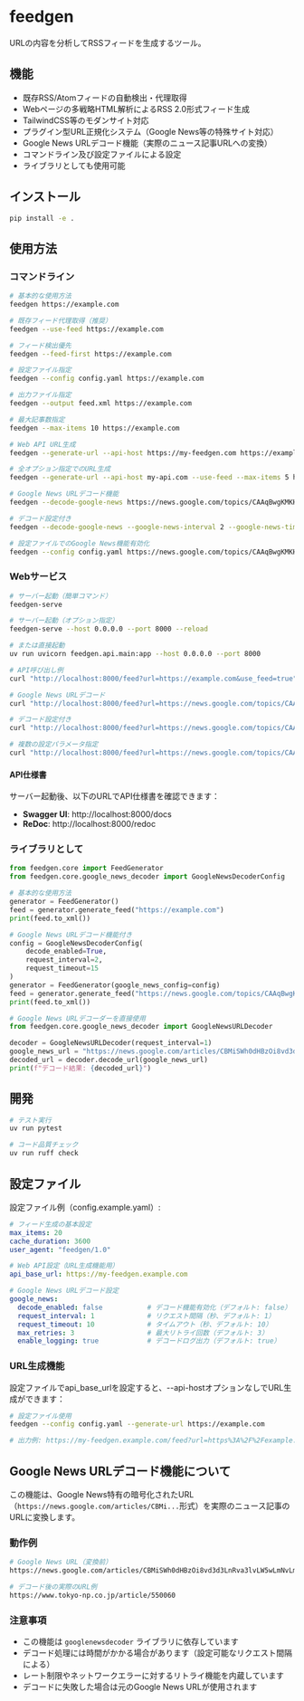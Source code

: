 # feedgen

URLの内容を分析してRSSフィードを生成するツール。

## 機能

- 既存RSS/Atomフィードの自動検出・代理取得
- Webページの多戦略HTML解析によるRSS 2.0形式フィード生成
- TailwindCSS等のモダンサイト対応
- プラグイン型URL正規化システム（Google News等の特殊サイト対応）
- Google News URLデコード機能（実際のニュース記事URLへの変換）
- コマンドライン及び設定ファイルによる設定
- ライブラリとしても使用可能

## インストール

```bash
pip install -e .
```

## 使用方法

### コマンドライン

```bash
# 基本的な使用方法
feedgen https://example.com

# 既存フィード代理取得（推奨）
feedgen --use-feed https://example.com

# フィード検出優先
feedgen --feed-first https://example.com

# 設定ファイル指定
feedgen --config config.yaml https://example.com

# 出力ファイル指定
feedgen --output feed.xml https://example.com

# 最大記事数指定
feedgen --max-items 10 https://example.com

# Web API URL生成
feedgen --generate-url --api-host https://my-feedgen.com https://example.com

# 全オプション指定でのURL生成
feedgen --generate-url --api-host my-api.com --use-feed --max-items 5 https://blog.example.com

# Google News URLデコード機能
feedgen --decode-google-news https://news.google.com/topics/CAAqBwgKMKHL9QowkqbaAg

# デコード設定付き
feedgen --decode-google-news --google-news-interval 2 --google-news-timeout 15 https://news.google.com/topics/CAAqBwgKMKHL9QowkqbaAg

# 設定ファイルでのGoogle News機能有効化
feedgen --config config.yaml https://news.google.com/topics/CAAqBwgKMKHL9QowkqbaAg
```

### Webサービス

```bash
# サーバー起動（簡単コマンド）
feedgen-serve

# サーバー起動（オプション指定）
feedgen-serve --host 0.0.0.0 --port 8000 --reload

# または直接起動
uv run uvicorn feedgen.api.main:app --host 0.0.0.0 --port 8000

# API呼び出し例
curl "http://localhost:8000/feed?url=https://example.com&use_feed=true"

# Google News URLデコード
curl "http://localhost:8000/feed?url=https://news.google.com/topics/CAAqBwgKMKHL9QowkqbaAg&decode_google_news=true"

# デコード設定付き
curl "http://localhost:8000/feed?url=https://news.google.com/topics/CAAqBwgKMKHL9QowkqbaAg&decode_google_news=true&google_news_interval=2"

# 複数の設定パラメータ指定
curl "http://localhost:8000/feed?url=https://news.google.com/topics/CAAqBwgKMKHL9QowkqbaAg&decode_google_news=true&google_news_interval=2&google_news_timeout=15&google_news_max_retries=5"
```

#### API仕様書

サーバー起動後、以下のURLでAPI仕様書を確認できます：
- **Swagger UI**: http://localhost:8000/docs  
- **ReDoc**: http://localhost:8000/redoc

### ライブラリとして

```python
from feedgen.core import FeedGenerator
from feedgen.core.google_news_decoder import GoogleNewsDecoderConfig

# 基本的な使用方法
generator = FeedGenerator()
feed = generator.generate_feed("https://example.com")
print(feed.to_xml())

# Google News URLデコード機能付き
config = GoogleNewsDecoderConfig(
    decode_enabled=True,
    request_interval=2,
    request_timeout=15
)
generator = FeedGenerator(google_news_config=config)
feed = generator.generate_feed("https://news.google.com/topics/CAAqBwgKMKHL9QowkqbaAg")
print(feed.to_xml())

# Google News URLデコーダーを直接使用
from feedgen.core.google_news_decoder import GoogleNewsURLDecoder

decoder = GoogleNewsURLDecoder(request_interval=1)
google_news_url = "https://news.google.com/articles/CBMiSWh0dHBzOi8vd3d3LnRva3lvLW5wLmNvLmpwL2FydGljbGUvNTUwMDYw0gEA"
decoded_url = decoder.decode_url(google_news_url)
print(f"デコード結果: {decoded_url}")
```

## 開発

```bash
# テスト実行
uv run pytest

# コード品質チェック
uv run ruff check
```

## 設定ファイル

設定ファイル例（config.example.yaml）:
```yaml
# フィード生成の基本設定
max_items: 20
cache_duration: 3600
user_agent: "feedgen/1.0"

# Web API設定（URL生成機能用） 
api_base_url: https://my-feedgen.example.com

# Google News URLデコード設定
google_news:
  decode_enabled: false           # デコード機能有効化（デフォルト: false）
  request_interval: 1             # リクエスト間隔（秒、デフォルト: 1）
  request_timeout: 10             # タイムアウト（秒、デフォルト: 10）
  max_retries: 3                  # 最大リトライ回数（デフォルト: 3）
  enable_logging: true            # デコードログ出力（デフォルト: true）
```

### URL生成機能

設定ファイルでapi_base_urlを設定すると、--api-hostオプションなしでURL生成ができます：

```bash
# 設定ファイル使用
feedgen --config config.yaml --generate-url https://example.com

# 出力例: https://my-feedgen.example.com/feed?url=https%3A%2F%2Fexample.com
```

## Google News URLデコード機能について

この機能は、Google News特有の暗号化されたURL（`https://news.google.com/articles/CBMi...`形式）を実際のニュース記事のURLに変換します。

### 動作例

```bash
# Google News URL（変換前）
https://news.google.com/articles/CBMiSWh0dHBzOi8vd3d3LnRva3lvLW5wLmNvLmpwL2FydGljbGUvNTUwMDYw0gEA

# デコード後の実際のURL例
https://www.tokyo-np.co.jp/article/550060
```

### 注意事項

- この機能は `googlenewsdecoder` ライブラリに依存しています
- デコード処理には時間がかかる場合があります（設定可能なリクエスト間隔による）
- レート制限やネットワークエラーに対するリトライ機能を内蔵しています
- デコードに失敗した場合は元のGoogle News URLが使用されます